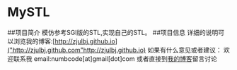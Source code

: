 MySTL
=====
##项目简介
	模仿参考SGI版的STL,实现自己的STL。
##项目信息
详细的说明可以浏览我的博客:[http://zjulbj.github.io]("http://zjulbj.github.com"http://zjulbj.github.io)
如果有什么意见或者建议：
欢迎联系我
email:numbcode[at]gmail[dot]com
或者直接到[我的博客]("http://zjulbj.github.io"http://zjulbj.github.io)留言讨论
